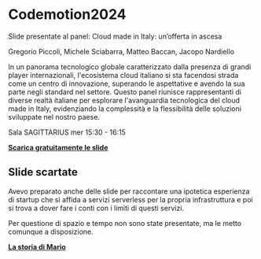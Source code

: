# Codemotion2024

Slide presentate al panel: Cloud made in Italy: un’offerta in ascesa

Gregorio Piccoli, Michele Sciabarra, Matteo Baccan, Jacopo Nardiello

In un panorama tecnologico globale caratterizzato dalla presenza di grandi player internazionali, l'ecosistema cloud italiano si sta facendosi strada come un centro di innovazione, superando le aspettative e avendo la sua parte negli standard nel settore. Questo panel riunisce rappresentanti di diverse realtà italiane per esplorare l'avanguardia tecnologica del cloud made in Italy, evidenziando la complessità e la flessibilità delle soluzioni sviluppate nel nostro paese.

Sala SAGITTARIUS
mer 15:30 - 16:15

__[Scarica gratuitamente le slide](https://raw.githubusercontent.com/matteobaccan/Codemotion2024/main/Cloud+italiano.pptx)__

## Slide scartate

Avevo preparato anche delle slide per raccontare una ipotetica esperienza di startup che si affida a servizi serverless per la propria infrastruttura e poi si trova a dover fare i conti con i limiti di questi servizi.

Per questione di spazio e tempo non sono state presentate, ma le metto comunque a disposizione.

__[La storia di Mario](https://raw.githubusercontent.com/matteobaccan/Codemotion2024/main/LOdissea-Serverless-di-Mario-Una-Storia-di-Startup.pptx)__
